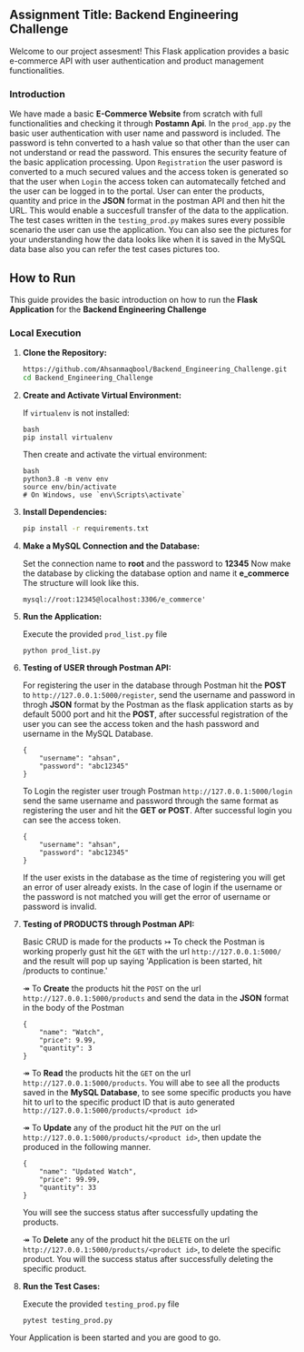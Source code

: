 ## Assignment Title: Backend Engineering Challenge
Welcome to our project  assesment!
This Flask application provides a basic e-commerce API with user authentication and product management functionalities.

### Introduction

We have made a basic **E-Commerce Website** from scratch with full functionalities and checking it through **Postamn Api**. In the `prod_app.py` the basic user authentication with user name and password is included. The password is tehn converted to a hash value so that other than the user can not understand or read the password. This ensures the security feature of the basic application processing. Upon `Registration` the user pasword is converted to a much secured values and the access token is generated so that the user when `Login` the access token can automatecally fetched and the user can be logged in to the portal. User can enter the products, quantity and price in the **JSON** format in the postman API and then hit the URL. This would enable a succesfull transfer of the data to the application. The test cases written in the `testing_prod.py` makes sures every possible scenario the user can use the application. You can also see the pictures for your understanding how the data looks like when it is saved in the MySQL data base also you can refer the test cases pictures too.

## How to Run

This guide provides the basic introduction on how to run the **Flask Application** for the **Backend Engineering Challenge**

### Local Execution

1. **Clone the Repository:**

    ```bash
    https://github.com/Ahsanmaqbool/Backend_Engineering_Challenge.git
    cd Backend_Engineering_Challenge
    ```

2. **Create and Activate Virtual Environment:**

    If `virtualenv` is not installed:

    ```
    bash
    pip install virtualenv
    ```

    Then create and activate the virtual environment:

    ```
    bash
    python3.8 -m venv env
    source env/bin/activate  
    # On Windows, use `env\Scripts\activate`
    ```

3. **Install Dependencies:**

    ```bash
    pip install -r requirements.txt
    ```

4. **Make a MySQL Connection and the Database:**

    Set the connection name to **root** and the password to **12345**
    Now make the database by clicking the database option and name it **e_commerce**
    The structure will look like this.

    ```
    mysql://root:12345@localhost:3306/e_commerce'
    ```

5. **Run the Application:**
    
    Execute the provided `prod_list.py` file

    ```
    python prod_list.py
    ```

6. **Testing of USER through Postman API:**
    
    For registering the user in the database through Postman hit the **POST** to `http://127.0.0.1:5000/register`, send the username and password in throgh **JSON** format by the Postman as the flask application starts as by default 5000 port and hit the **POST**, after successful registration of the user you can see the access token and the hash password and username in the MySQL Database.
    ```
    {
        "username": "ahsan",
        "password": "abc12345"
    }
    ```
    To Login the register user trough Postman `http://127.0.0.1:5000/login` send the same username and password through the same format as registering the user and hit the **GET or POST**. After successful login you can see the access token.
    ```
    {
        "username": "ahsan",
        "password": "abc12345"
    }
    ```
    If the user exists in the database as the time of registering you will get an error of user already exists. In the case of login if the username or the password is not matched you will get the error of username or password is invalid.

7. **Testing of PRODUCTS through Postman API:**

    Basic CRUD is made for the products 
    ↣ To check the Postman is working properly gust hit the `GET` with the url `http://127.0.0.1:5000/` and the result will pop up saying 'Application is been started, hit /products to continue.'

    ↠ To **Create** the products hit the `POST` on the url `http://127.0.0.1:5000/products` and send the data in the **JSON** format in the body of the Postman 
    ```
    {
        "name": "Watch",
        "price": 9.99,
        "quantity": 3
    }
    ```

    ↠ To **Read** the products hit the `GET` on the url `http://127.0.0.1:5000/products`. You will abe to see all the products saved in the **MySQL Database**, to see some specific products you have hit to url to the specific product ID that is auto generated `http://127.0.0.1:5000/products/<product id>`

    ↠ To **Update** any of the product hit the `PUT` on the url `http://127.0.0.1:5000/products/<product id>`, then update the produced in the following manner.
    ```
    {
        "name": "Updated Watch",
        "price": 99.99,
        "quantity": 33
    }
    ```
    You will see the success status after successfully updating the products.

    ↠ To **Delete** any of the product hit the `DELETE` on the url `http://127.0.0.1:5000/products/<product id>`, to delete the specific product. You will the success status after successfully deleting the specific product.

8. **Run the Test Cases:**
    
    Execute the provided `testing_prod.py` file

    ```
    pytest testing_prod.py
    ```

Your Application is been started and you are good to go.
